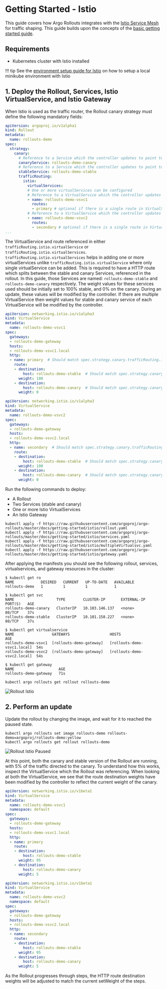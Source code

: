 # Getting Started - Istio

This guide covers how Argo Rollouts integrates with the [Istio Service Mesh](https://istio.io/) 
for traffic shaping. 
This guide builds upon the concepts of the [basic getting started guide](../../getting-started.md).

## Requirements
- Kubernetes cluster with Istio installed

!!! tip
    See the [environment setup guide for Istio](../setup/index.md#istio-setup) on how to setup a
    local minikube environment with Istio

## 1. Deploy the Rollout, Services, Istio VirtualService, and Istio Gateway

When Istio is used as the traffic router, the Rollout canary strategy must define the following
mandatory fields:

```yaml
apiVersion: argoproj.io/v1alpha1
kind: Rollout
metadata:
  name: rollouts-demo
spec:
  strategy:
    canary:
      # Reference to a Service which the controller updates to point to the canary ReplicaSet
      canaryService: rollouts-demo-canary
      # Reference to a Service which the controller updates to point to the stable ReplicaSet
      stableService: rollouts-demo-stable
      trafficRouting:
        istio:
          virtualServices:
          # One or more virtualServices can be configured
          # Reference to a VirtualService which the controller updates with canary weights.
          - name: rollouts-demo-vsvc1
            routes:
            - primary # optional if there is a single route in VirtualService, required otherwise
          # Reference to a VirtualService which the controller updates with canary weights
          - name: rollouts-demo-vsvc2
            routes:
            - secondary # optional if there is a single route in VirtualService, required otherwise
...
```

The VirtualService and route referenced in either `trafficRouting.istio.virtualService` or
`trafficRouting.istio.virtualServices`. `trafficRouting.istio.virtualServices` helps in adding
one or more virtualServices unlike `trafficRouting.istio.virtualService` where only single virtualService can be added.
This is required to have a HTTP route which splits between the stable and canary Services, referenced in the rollout.
In this guide, those Services are named: `rollouts-demo-stable` and `rollouts-demo-canary` 
respectively. The weight values for these services used should be initially set to 100% stable, 
and 0% on the canary. During an update, these values will be modified by the controller.
If there are multiple VirtualService then weight values for stable and canary service of each VirtualService
will be modified by the controller.

```yaml
apiVersion: networking.istio.io/v1alpha3
kind: VirtualService
metadata:
  name: rollouts-demo-vsvc1
spec:
  gateways:
  - rollouts-demo-gateway
  hosts:
  - rollouts-demo-vsvc1.local
  http:
  - name: primary  # Should match spec.strategy.canary.trafficRouting.istio.virtualServices.routes
    route:
    - destination:
        host: rollouts-demo-stable  # Should match spec.strategy.canary.stableService
      weight: 100
    - destination:
        host: rollouts-demo-canary  # Should match spec.strategy.canary.canaryService
      weight: 0

```

```yaml
apiVersion: networking.istio.io/v1alpha3
kind: VirtualService
metadata:
  name: rollouts-demo-vsvc2
spec:
  gateways:
  - rollouts-demo-gateway
  hosts:
  - rollouts-demo-vsvc2.local
  http:
  - name: secondary  # Should match spec.strategy.canary.trafficRouting.istio.virtualServices.routes
    route:
    - destination:
        host: rollouts-demo-stable  # Should match spec.strategy.canary.stableService
      weight: 100
    - destination:
        host: rollouts-demo-canary  # Should match spec.strategy.canary.canaryService
      weight: 0

```

Run the following commands to deploy:

* A Rollout
* Two Services (stable and canary)
* One or more Istio VirtualServices
* An Istio Gateway

```shell
kubectl apply -f https://raw.githubusercontent.com/argoproj/argo-rollouts/master/docs/getting-started/istio/rollout.yaml
kubectl apply -f https://raw.githubusercontent.com/argoproj/argo-rollouts/master/docs/getting-started/istio/services.yaml
kubectl apply -f https://raw.githubusercontent.com/argoproj/argo-rollouts/master/docs/getting-started/istio/multipleVirtualsvc.yaml
kubectl apply -f https://raw.githubusercontent.com/argoproj/argo-rollouts/master/docs/getting-started/istio/gateway.yaml
```

After applying the manifests you should see the following rollout, services, virtualservices, 
and gateway resources in the cluster:

```shell
$ kubectl get ro
NAME            DESIRED   CURRENT   UP-TO-DATE   AVAILABLE
rollouts-demo   1         1         1            1

$ kubectl get svc
NAME                   TYPE        CLUSTER-IP       EXTERNAL-IP   PORT(S)   AGE
rollouts-demo-canary   ClusterIP   10.103.146.137   <none>        80/TCP    37s
rollouts-demo-stable   ClusterIP   10.101.158.227   <none>        80/TCP    37s

$ kubectl get virtualservice
NAME                 GATEWAYS                  HOSTS                        AGE
rollouts-demo-vsvc1  [rollouts-demo-gateway]   [rollouts-demo-vsvc1.local]  54s
rollouts-demo-vsvc2  [rollouts-demo-gateway]   [rollouts-demo-vsvc2.local]  54s

$ kubectl get gateway
NAME                    AGE
rollouts-demo-gateway   71s
```

```shell
kubectl argo rollouts get rollout rollouts-demo
```

![Rollout Istio](rollout-istio.png)


## 2. Perform an update

Update the rollout by changing the image, and wait for it to reached the paused state.

```shell
kubectl argo rollouts set image rollouts-demo rollouts-demo=argoproj/rollouts-demo:yellow
kubectl argo rollouts get rollout rollouts-demo
```

![Rollout Istio Paused](paused-rollout-istio.png)

At this point, both the canary and stable version of the Rollout are running, with 5% of the
traffic directed to the canary. To understand how this works, inspect the VirtualService which
the Rollout was referencing. When looking at both the VirtualService, we see that the route destination
weights have been modified by the controller to reflect the current weight of the canary.

```yaml
apiVersion: networking.istio.io/v1beta1
kind: VirtualService
metadata:
  name: rollouts-demo-vsvc1
  namespace: default
spec:
  gateways:
  - rollouts-demo-gateway
  hosts:
  - rollouts-demo-vsvc1.local
  http:
  - name: primary
    route:
    - destination:
        host: rollouts-demo-stable
      weight: 95
    - destination:
        host: rollouts-demo-canary
      weight: 5
```

```yaml
apiVersion: networking.istio.io/v1beta1
kind: VirtualService
metadata:
  name: rollouts-demo-vsvc2
  namespace: default
spec:
  gateways:
  - rollouts-demo-gateway
  hosts:
  - rollouts-demo-vsvc2.local
  http:
  - name: secondary
    route:
    - destination:
        host: rollouts-demo-stable
      weight: 95
    - destination:
        host: rollouts-demo-canary
      weight: 5
```

As the Rollout progresses through steps, the HTTP route destination weights will be adjusted to
match the current setWeight of the steps.
